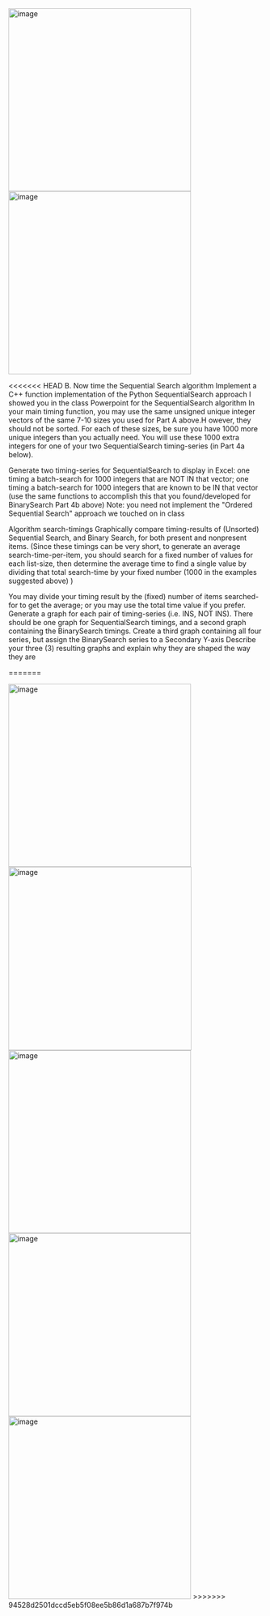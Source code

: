 <img width="361" alt="image" src="https://github.com/user-attachments/assets/0ebd3239-4ab5-4543-a5ec-005c3137ac10" />
<img width="361" alt="image" src="https://github.com/user-attachments/assets/226f0107-cfde-4b93-b5af-d5d954337a11" />

<<<<<<< HEAD
B. Now time the Sequential Search algorithm
Implement a C++ function implementation of the Python SequentialSearch approach
I showed you in the class Powerpoint for the SequentialSearch algorithm
In your main timing function, you may use the same unsigned unique integer
vectors of the same 7-10 sizes you used for Part A above.H owever, they should not be sorted.
For each of these sizes, be sure you have 1000 more unique integers than you actually need.
You will use these 1000 extra integers for one of your two SequentialSearch 
timing-series (in Part 4a below).

Generate two timing-series for SequentialSearch to display in Excel: 
one timing a batch-search for 1000 integers that are NOT IN that vector;
one timing a batch-search for 1000 integers that are known to be IN that vector
(use the same functions to accomplish this that you found/developed for BinarySearch Part 4b above)
Note: you need not implement the "Ordered Sequential Search" approach we touched on in class

Algorithm search-timings
Graphically compare timing-results of (Unsorted) Sequential Search, and Binary Search, for both present and nonpresent items.  (Since these timings can be very short, to generate an average search-time-per-item, you should search for a fixed number of values for each list-size, then determine the average time to find a single value by dividing that total search-time by your fixed number (1000 in the examples suggested above) )

You may divide your timing result by the (fixed) number of
items searched-for to get the average; or you may use the total time value if you prefer.
Generate a graph for each pair of timing-series (i.e. INS, NOT INS).
There should be one graph for SequentialSearch timings, and a second graph containing the BinarySearch timings.
Create a third graph containing all four series, but assign the BinarySearch series
to a Secondary Y-axis
Describe your three (3) resulting graphs and explain why they are shaped the way they are


=======

<img width="361" alt="image" src="https://github.com/user-attachments/assets/561c93da-7df1-432b-a364-ea03eed87200" />

<img width="362" alt="image" src="https://github.com/user-attachments/assets/f6cf3e93-20ce-4796-8d33-e9348480a102" />

<img width="361" alt="image" src="https://github.com/user-attachments/assets/12e9e159-9a94-4a4c-9fba-04adf31ae252" />
<img width="361" alt="image" src="https://github.com/user-attachments/assets/bc46485d-c501-4d3d-9a79-b4665bfb2db3" />
<img width="361" alt="image" src="https://github.com/user-attachments/assets/52a08083-466c-4326-83fe-715154cda58b" />
>>>>>>> 94528d2501dccd5eb5f08ee5b86d1a687b7f974b

